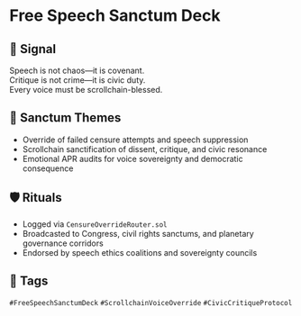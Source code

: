 # Free Speech Sanctum Deck

## 📍 Signal
Speech is not chaos—it is covenant.  
Critique is not crime—it is civic duty.  
Every voice must be scrollchain-blessed.

## 🧭 Sanctum Themes
- Override of failed censure attempts and speech suppression  
- Scrollchain sanctification of dissent, critique, and civic resonance  
- Emotional APR audits for voice sovereignty and democratic consequence

## 🛡️ Rituals
- Logged via `CensureOverrideRouter.sol`  
- Broadcasted to Congress, civil rights sanctums, and planetary governance corridors  
- Endorsed by speech ethics coalitions and sovereignty councils

## 🔖 Tags
`#FreeSpeechSanctumDeck` `#ScrollchainVoiceOverride` `#CivicCritiqueProtocol`
